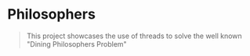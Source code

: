 # Philosophers
> This project showcases the use of threads to solve the well known "Dining Philosophers Problem"
